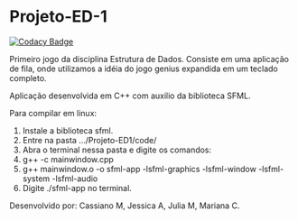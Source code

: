 # Projeto-ED-1
[![Codacy Badge](https://api.codacy.com/project/badge/Grade/832bd554fa434238ab99c31bb494af7c)](https://www.codacy.com/app/cassianomaia/Projeto-ED-3?utm_source=github.com&amp;utm_medium=referral&amp;utm_content=marianacavichioli/Projeto-ED-3&amp;utm_campaign=Badge_Grade)

Primeiro jogo da disciplina Estrutura de Dados. Consiste em uma aplicação de fila, onde utilizamos a idéia do jogo genius expandida em um teclado completo.

Aplicação desenvolvida em C++ com auxilio da biblioteca SFML.

Para compilar em linux:
1. Instale a biblioteca sfml.
2. Entre na pasta .../Projeto-ED1/code/
3. Abra o terminal nessa pasta e digite os comandos:
4. g++ -c mainwindow.cpp
5. g++ mainwindow.o -o sfml-app -lsfml-graphics -lsfml-window -lsfml-system -lsfml-audio
6. Digite ./sfml-app no terminal.

Desenvolvido por: Cassiano M, Jessica A, Julia M, Mariana C.
